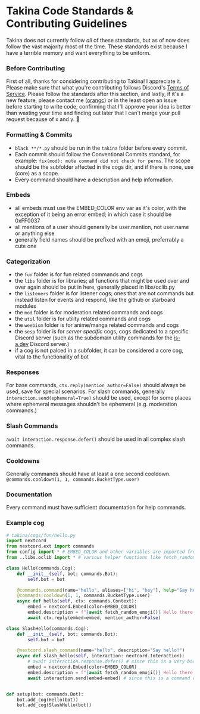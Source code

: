 # Takina Code Standards & Contributing Guidelines
Takina does not currently follow *all* of these standards, but as of now does follow the vast majority most of the time. These standards exist because I have a terrible memory and want everything to be uniform.

### Before Contributing
First of all, thanks for considering contributing to Takina! I appreciate it. Please make sure that what you're contributing follows Discord's [Terms of Service](https://discord.com/terms). Please follow the standards after this section, and lastly, if it's a new feature, please contact me ([orangc](https://orangc.net)) or in the least open an issue before starting to write code; confirming that I'll approve your idea is better than wasting your time and finding out later that I can't merge your pull request because of x and y. 💖

### Formatting & Commits
- `black **/*.py` should be run in the `takina` folder before every commit.
- Each commit should follow the Conventional Commits standard, for example: `fix(mod): mute command did not check for perms`. The scope should be the subfolder affected in the cogs dir, and if there is none, use (core) as a scope.
- Every command should have a description and help information.

### Embeds
- all embeds must use the EMBED_COLOR env var as it's color, with the exception of it being an error embed; in which case it should be 0xFF0037
- all mentions of a user should generally be user.mention, not user.name or anything else
- generally field names should be prefixed with an emoji, preferrably a cute one

### Categorization
- the `fun` folder is for fun related commands and cogs
- the `libs` folder is for libraries; all functions that might be used over and over again should be put in here, generally placed in libs/oclib.py
- the `listeners` folder is for listener cogs; ones that are not commands but instead listen for events and respond, like the github or starboard modules
- the `mod` folder is for moderation related commands and cogs
- the `util` folder is for utility related commands and cogs
- the `weebism` folder is for anime/manga related commands and cogs
- the `sesp` folder is for *server specific* cogs, cogs dedicated to a specific Discord server (such as the subdomain utility commands for the [is-a.dev](https://is-a.dev) Discord server.)
- if a cog is not palced in a subfolder, it can be considered a core cog, vital to the functionality of bot

### Responses
For base commands, `ctx.reply(mention_author=False)` should always be used, save for special scenarios.
For slash commands, generally `interaction.send(ephemeral=True)` should be used, except for some places where ephemeral messages shouldn't be ephemeral (e.g. moderation commands.)

### Slash Commands
`await interaction.response.defer()` should be used in all complex slash commands.

### Cooldowns
Generally commands should have at least a one second cooldown.
`@commands.cooldown(1, 1, commands.BucketType.user)`

### Documentation
Every command must have sufficient documentation for help commands.

### Example cog
```py
# takina/cogs/fun/hello.py
import nextcord
from nextcord.ext import commands
from config import * # EMBED_COLOR and other variables are imported from here
from ..libs.oclib import * # various helper functions like fetch_random_emoji() or request() are imported from here

class Hello(commands.Cog):
    def __init__(self, bot: commands.Bot):
        self.bot = bot

    @commands.command(name="hello", aliases=["hi", "hey"], help="Say hello! \nUsage: `hello`.")
    @commands.cooldown(1, 1, commands.BucketType.user)
    async def hello(self, ctx: commands.Context):
        embed = nextcord.Embed(color=EMBED_COLOR)
        embed.description = f"{await fetch_random_emoji()} Hello there!"
        await ctx.reply(embed=embed, mention_author=False)

class SlashHello(commands.Cog):
    def __init__(self, bot: commands.Bot):
        self.bot = bot

    @nextcord.slash_command(name="hello", description="Say hello!")
    async def slash_hello(self, interaction: nextcord.Interaction):
        # await interaction.response.defer() # since this is a very basic command that will respond instantly, we won't defer this 
        embed = nextcord.Embed(color=EMBED_COLOR)
        embed.description = f"{await fetch_random_emoji()} Hello there!"
        await interaction.send(embed=embed) # since this is a command with a very short response, we won't make it ephemeral


def setup(bot: commands.Bot):
    bot.add_cog(Hello(bot))
    bot.add_cog(SlashHello(bot))
```